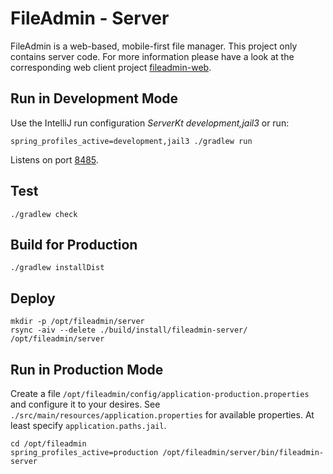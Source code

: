 # FileAdmin - Server

FileAdmin is a web-based, mobile-first file manager.
This project only contains server code.
For more information please have a look at the corresponding web client project [fileadmin-web](https://github.com/franzmandl/fileadmin-web).

## Run in Development Mode

Use the IntelliJ run configuration *ServerKt development,jail3* or run:

```shell
spring_profiles_active=development,jail3 ./gradlew run
```

Listens on port [8485](http://localhost:8485/).

## Test

```shell
./gradlew check
```

## Build for Production

```shell
./gradlew installDist
```

## Deploy

```shell
mkdir -p /opt/fileadmin/server
rsync -aiv --delete ./build/install/fileadmin-server/ /opt/fileadmin/server
```

## Run in Production Mode

Create a file `/opt/fileadmin/config/application-production.properties` and configure it to your desires.
See `./src/main/resources/application.properties` for available properties.
At least specify `application.paths.jail`.

```shell
cd /opt/fileadmin
spring_profiles_active=production /opt/fileadmin/server/bin/fileadmin-server
```
